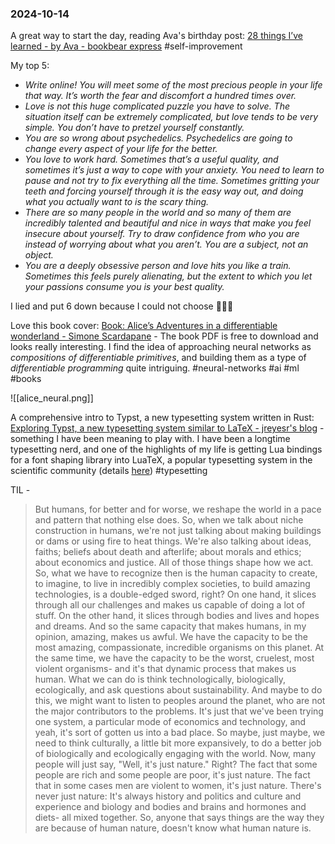 ### 2024-10-14

A great way to start the day, reading Ava's birthday post: [28 things I’ve learned - by Ava - bookbear express](https://www.avabear.xyz/p/28-things-ive-learned) #self-improvement 

My top 5:
- _Write online! You will meet some of the most precious people in your life that way. It’s worth the fear and discomfort a hundred times over._
- _Love is not this huge complicated puzzle you have to solve. The situation itself can be extremely complicated, but love tends to be very simple. You don’t have to pretzel yourself constantly._
- _You are so wrong about psychedelics. Psychedelics are going to change every aspect of your life for the better._
- _You love to work hard. Sometimes that’s a useful quality, and sometimes it’s just a way to cope with your anxiety. You need to learn to pause and not try to fix everything all the time. Sometimes gritting your teeth and forcing yourself through it is the easy way out, and doing what you actually want to is the scary thing._
- _There are so many people in the world and so many of them are incredibly talented and beautiful and nice in ways that make you feel insecure about yourself. Try to draw confidence from who you are instead of worrying about what you aren’t. You are a subject, not an object._
- _You are a deeply obsessive person and love hits you like a train. Sometimes this feels purely alienating, but the extent to which you let your passions consume you is your best quality._

I lied and put 6 down because I could not choose 🤷🏽😊

Love this book cover: [Book: Alice’s Adventures in a differentiable wonderland - Simone Scardapane](https://www.sscardapane.it/alice-book/) - The book PDF is free to download and looks really interesting. I find the idea of approaching neural networks as _compositions of differentiable primitives_, and building them as a type of _differentiable programming_ quite intriguing.  #neural-networks #ai #ml #books 

![[alice_neural.png]]

A comprehensive intro to Typst, a new typesetting system written in Rust: [Exploring Typst, a new typesetting system similar to LaTeX - jreyesr's blog](https://blog.jreyesr.com/posts/typst/) - something I have been meaning to play with. I have been a longtime typesetting nerd, and one of the highlights of my life is getting Lua bindings for a font shaping library into LuaTeX, a popular typesetting system in the scientific community (details [here](https://tug.org/TUGboat/tb40-1/tb124hosny-harfbuzz.pdf)) #typesetting 


TIL - 

> But humans, for better and for worse, we reshape the world in a pace and pattern that nothing else does. So, when we talk about niche construction in humans, we're not just talking about making buildings or dams or using fire to heat things. We're also talking about ideas, faiths; beliefs about death and afterlife; about morals and ethics; about economics and justice. All of those things shape how we act. So, what we have to recognize then is the human capacity to create, to imagine, to live in incredibly complex societies, to build amazing technologies, is a double-edged sword, right? On one hand, it slices through all our challenges and makes us capable of doing a lot of stuff. On the other hand, it slices through bodies and lives and hopes and dreams. And so the same capacity that makes humans, in my opinion, amazing, makes us awful. We have the capacity to be the most amazing, compassionate, incredible organisms on this planet. At the same time, we have the capacity to be the worst, cruelest, most violent organisms- and it's that dynamic process that makes us human. What we can do is think technologically, biologically, ecologically, and ask questions about sustainability. And maybe to do this, we might want to listen to peoples around the planet, who are not the major contributors to the problems. It's just that we've been trying one system, a particular mode of economics and technology, and yeah, it's sort of gotten us into a bad place. So maybe, just maybe, we need to think culturally, a little bit more expansively, to do a better job of biologically and ecologically engaging with the world. Now, many people will just say, "Well, it's just nature." Right? The fact that some people are rich and some people are poor, it's just nature. The fact that in some cases men are violent to women, it's just nature. There's never just nature: It's always history and politics and culture and experience and biology and bodies and brains and hormones and diets- all mixed together. So, anyone that says things are the way they are because of human nature, doesn't know what human nature is.
